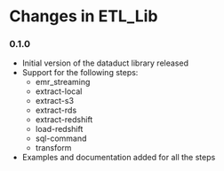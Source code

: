 # Changes in ETL_Lib

### 0.1.0
- Initial version of the dataduct library released
- Support for the following steps:
    - emr_streaming
    - extract-local
    - extract-s3
    - extract-rds
    - extract-redshift
    - load-redshift
    - sql-command
    - transform
- Examples and documentation added for all the steps
